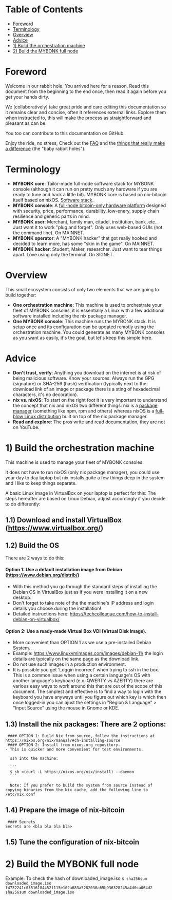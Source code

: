 # Table of Contents

  - [Foreword](#foreword)
  - [Terminology](#terminology)
  - [Overview](#overview)
  - [Advice](#advice)
  - [1) Build the orchestration machine](#build-orchestration-machine)
  - [2) Build the MYBONK full node](#build-mybonk-full-node)



# Foreword
Welcome in our rabbit hole. 
You arrived here for a reason. Read this document from the beginning to the end once, then read it again before you get your hands dirty. 
  
We [collaboratively] take great pride and care editing this documentation so it remains clear and concise, often it references external links. Explore them when instructed to, this will make the process as straightforward and pleasant as can be.
  
You too can contribute to this documentation on GitHub.
  
Enjoy the ride, no stress, Check out the [FAQ](FAQ.md) and the [things that really make a difference](BABY-RABBIT-HOLES.md) (the "baby rabbit holes").

# Terminology
- **MYBONK core**: Tailor-made full-node software stack for MYBONK console (although it can run on pretty much any hardware if you are ready to tune and hack a little bit). MYBONK core is based on nix-bitcoin itself based on nixOS. [Software stack](MYBONK-STACK.md).
- **MYBONK console**: A [full-node bitcoin-only hardware platform](https://mybonk.co) designed with security, price, performance, durability, low-enery, supply chain resilience and generic parts in mind.
- **MYBONK user**: Merchant, family man, citadel, institution, bank .etc.. Just want it to work "plug and forget". Only uses web-based GUIs (not the command line). On MAINNET.
- **MYBONK operator**: A "MYBONK hacker" that got really hooked and decided to learn more, has some "skin in the game". On MAINNET.
- **MYBONK hacker**: Student, Maker, researcher. Just want to tear things apart. Love using only the terminal. On SIGNET.

# Overview

This small ecosystem consists of only two elements that we are going to build together:
  
- **One orchestration machine:**
  This machine is used to orchestrate your fleet of MYBONK consoles, it is essentially a Linux with a few additional software installed including the nix package manager.
- **One MYBONK console:**
  This machine runs the MYBONK stack. It is setup once and its configuration can be updated remotly using the orchestration machine.
  You could generate as many MYBONK consoles as you want as easily, it's the goal, but let's keep this simple here.
  
# Advice
- **Don't trust, verify**: Anything you download on the internet is at risk of being malicious software. Know your sources. Always run the GPG (signature) or SHA-256 (hash) verification (typically next to the download link of an image or package there is a sting of hexadecimal characters, it's no decoration).
- **nix vs. nixOS**: To start on the right foot it is very important to understand the concept that nix and nixOS two different things: nix is a [package manager](https://en.wikipedia.org/wiki/Package_manager) (something like npm, rpm and others) whereas nixOS is a [full-blow Linux distribution](https://en.wikipedia.org/wiki/NixOS) built on top of the nix package manager.
- **Read and explore**: The pros write and read documentation, they are not on YouTube. 






<a name="build-orchestration-machine"></a>
# 1) Build the orchestration machine
This machine is used to manage your fleet of MYBONK consoles.
  
It does not have to run nixOS (only nix package manager), you could use your day to day laptop but nix installs quite a few things deep in the system and I like to keep things separate. 
  
A basic Linux image in VirtualBox on your laptop is perfect for this: The steps hereafter are based on Linux Debian, adjust accordingly if you decide to do differently:
## 1.1) Download and install VirtualBox (https://www.virtualbox.org/)
## 1.2) Build the OS
  There are 2 ways to do this:
  #### Option 1: Use a default installation image from Debian (https://www.debian.org/distrib/)
  - With this method you go through the standard steps of installing the Debian OS in VirtualBox just as if you were installing it on a new desktop.
  - Don't forget to take note of the the machine's IP address and login details you choose during the installation!
  - Detailed instructions here: https://techcolleague.com/how-to-install-debian-on-virtualbox/
  #### Option 2: Use a ready-made Virtual Box VDI (Virtual Disk Image). 
  - More convenient than OPTION 1 as we use a pre-installed Debian System. 
  - Example: https://www.linuxvmimages.com/images/debian-11/ the login details are typically on the same page as the download link. 
  - Do not use such images in a production environment. 
  - It is possible you get 'Loggin incorrect' when trying to ssh in the box. This is a common issue when using a certain language's OS with another language's keyboard (e.x. QWERTY vs AZERTY) there are various easy ways to work around this that are out of the scope of this document. The simplest and effective is to find a way to login with the keyboard you have anyways until you figure out which key is which then once logged-in you can ajust the settings in "Region & Language" > "Input Source" using the mouse in Gnome or KDE.
## 1.3) Install the nix packages: There are 2 options:
     #### OPTION 1: Build Nix from source, follow the instructions at https://nixos.org/nix/manual/#ch-installing-source
     #### OPTION 2: Install from nixos.org repository. 
    - This is quicker and more convenient for test environments.
      
      ssh into the machine:
  
      ```
      $ sh <(curl -L https://nixos.org/nix/install) --daemon
      ```
      
      Note: If you prefer to build the system from source instead of copying binaries from the Nix cache, add the following line to /etc/nix.conf

## 1.4) Prepare the image of nix-bitcoin
     #### Secrets
    Secrets are <bla bla bla bla> 
## 1.5) Tune the configuration of nix-bitcoin




<a name="build-mybonk-full-node"></a>
# 2) Build the MYBONK full node

<TBD>
<TBD>
<TBD>
  
  Example: To check the hash of downloaded_image.iso
      ```
      $ sha256sum downloaded_image.iso
      f4732241c03516184452f115e102a683a5282030a65b936328245a4d0ca064d2 sha256sum downloaded_image.iso
      ```





